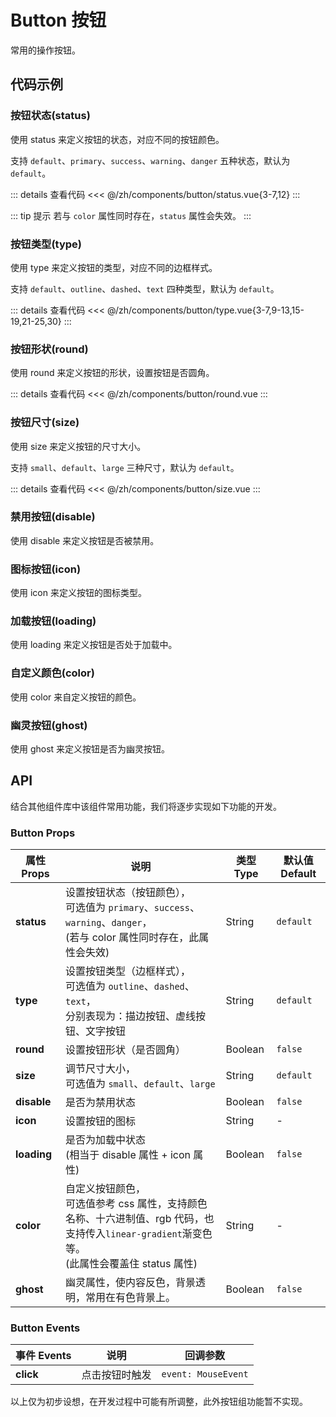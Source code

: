 # Button 按钮

常用的操作按钮。

<script setup>
import Status from './status.vue'
import Type from './type.vue'
import Round from './round.vue'
import Size from './size.vue'
</script>


## 代码示例

### 按钮状态(status)

使用 status 来定义按钮的状态，对应不同的按钮颜色。

支持 `default`、`primary`、`success`、`warning`、`danger` 五种状态，默认为 `default`。

<div class="demo-block">

<Status />

::: details 查看代码
<<< @/zh/components/button/status.vue{3-7,12}
:::

</div>

::: tip 提示
若与 `color` 属性同时存在，`status` 属性会失效。
:::


### 按钮类型(type)

使用 type 来定义按钮的类型，对应不同的边框样式。

支持 `default`、`outline`、`dashed`、`text` 四种类型，默认为 `default`。

<div class="demo-block">

<Type />

::: details 查看代码
<<< @/zh/components/button/type.vue{3-7,9-13,15-19,21-25,30}
:::

</div>


### 按钮形状(round)

使用 round 来定义按钮的形状，设置按钮是否圆角。

<div class="demo-block">

<Round />

::: details 查看代码
<<< @/zh/components/button/round.vue
:::

</div>


### 按钮尺寸(size)

使用 size 来定义按钮的尺寸大小。

支持 `small`、`default`、`large` 三种尺寸，默认为 `default`。

<div class="demo-block">

<Size />

::: details 查看代码
<<< @/zh/components/button/size.vue
:::

</div>


### 禁用按钮(disable)

使用 disable 来定义按钮是否被禁用。


### 图标按钮(icon)

使用 icon 来定义按钮的图标类型。


### 加载按钮(loading)

使用 loading 来定义按钮是否处于加载中。


### 自定义颜色(color)

使用 color 来自定义按钮的颜色。


### 幽灵按钮(ghost)

使用 ghost 来定义按钮是否为幽灵按钮。




## API

结合其他组件库中该组件常用功能，我们将逐步实现如下功能的开发。

### Button Props

| 属性 Props  | 说明                                                                                                                                                     | 类型 Type | 默认值 Default |
| ----------- | -------------------------------------------------------------------------------------------------------------------------------------------------------- | --------- | -------------- |
| **status**  | 设置按钮状态（按钮颜色），<br />可选值为 `primary`、`success`、`warning`、`danger`，<br />(若与 color 属性同时存在，此属性会失效)                        | String    | `default`      |
| **type**    | 设置按钮类型（边框样式），<br />可选值为 `outline`、`dashed`、`text`，<br />分别表现为：描边按钮、虚线按钮、文字按钮                                     | String    | `default`      |
| **round**  | 设置按钮形状（是否圆角）                                                                                                                                 | Boolean   | `false`        |
| **size**    | 调节尺寸大小，<br />可选值为 `small`、`default`、`large`                                                                                                 | String    | `default`      |
| **disable** | 是否为禁用状态                                                                                                                                           | Boolean   | `false`        |
| **icon**    | 设置按钮的图标                                                                                                                                           | String    | -              |
| **loading** | 是否为加载中状态<br />(相当于 disable 属性 + icon 属性)                                                                                               | Boolean   | `false`        |
| **color**   | 自定义按钮颜色，<br />可选值参考 css 属性，支持颜色名称、十六进制值、rgb 代码，也支持传入`linear-gradient`渐变色等。<br />(此属性会覆盖住 status 属性) | String    | -              |
| **ghost**   | 幽灵属性，使内容反色，背景透明，常用在有色背景上。                                                                                                       | Boolean   | `false`        |

### Button Events

| 事件 Events | 说明           | 回调参数            |
| ----------- | -------------- | ------------------- |
| **click**   | 点击按钮时触发 | `event: MouseEvent` |

以上仅为初步设想，在开发过程中可能有所调整，此外按钮组功能暂不实现。
